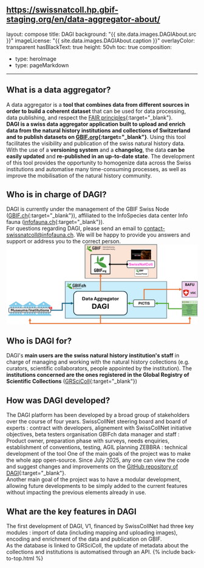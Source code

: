 https://swissnatcoll.hp.gbif-staging.org/en/data-aggregator-about/
---
layout: compose
title: DAGI
background:  "{{ site.data.images.DAGIAbout.src }}"
imageLicense: "{{ site.data.images.DAGIAbout.caption }}"
overlayColor: transparent
hasBlackText: true
height: 50vh
toc: true
composition:
  - type: heroImage
  - type: pageMarkdown
---
## What is a data aggregator?
A data aggregator is a **tool that combines data from different sources in order to build a coherent dataset** that can be used for data processing, data publishing, and respect the [FAIR principles](https://www.go-fair.org/fair-principles/){:target="_blank"}.
<br>
**DAGI is a swiss data aggregator application built to upload and enrich data from the natural history institutions and collections of Switzerland and to publish datasets on [GBIF.org](https://www.gbif.org/){:target="_blank"}**. Using this tool facilitates the visibility and publication of the swiss natural history data. With the use of a **versioning system** and a **changelog**, the data **can be easily updated** and **re-published in an up-to-date state**. The development of this tool provides the opportunity to homogenize data across the Swiss institutions and automatise many time-consuming processes, as well as improve the mobilisation of the natural history community.
## Who is in charge of DAGI?
DAGI is currently under the management of the GBIF Swiss Node ([GBIF.ch](https://www.gbif.org/country/CH/summary){:target="_blank"}), affiliated to the InfoSpecies data center Info fauna ([infofauna.ch](https://www.infofauna.ch/fr#gsc.tab=0){:target="_blank"}).
<br>
For questions regarding DAGI, please send an email to [contact-swissnatcoll@infofauna.ch](mailto:contact-swissnatcoll@infofauna.ch). We will be happy to provide you answers and support or address you to the correct person.
<br>
![DAGI, global overview](/assets/images/GraphsDiagrams/DAGI_largeOverview.png "DAGI, global overview")
<br>
## Who is DAGI for?
DAGI's **main users are the swiss natural history institution's staff** in charge of managing and working with the natural history collections (e.g. curators, scientific collaborators, people appointed by the institution). The **institutions concerned are the ones registered in the Global Registry of Scientific Collections** ([GRSciColl](https://scientific-collections.gbif.org/){:target="_blank"})
## How was DAGI developed?
The DAGI platform has been developed by a broad group of stakeholders over the course of four years.
SwissCollNet steering board and board of experts : contract with developers, alignement with SwissCollNet initiative objectives, beta testers organisation
GBIFch data manager and staff : Product owner, preparation phase with surveys, needs enquiries, establishment of conventions, testing, AGIL planning
ZEBBRA : technical development of the tool
One of the main goals of the project was to make the whole app open-source. Since July 2025, any one can view the code and suggest changes and improvements on the [GitHub repository of DAGI](https://github.com/zebbra/data_aggregator/tree/develop){:target="_blank"}.
<br>
Another main goal of the project was to have a modular development, allowing future developments to be simply added to the current features without impacting the previous elements already in use.
## What are the key features in DAGI
The first development of DAGI, V1, financed by SwissCollNet had three key modules : import of data (including mapping and uploading images), encoding and enrichment of the data and publication on GBIF.
<br>
As the database is linked to GRSciColl, the update of metadata about the collections and institutions is automatised through an API.
{% include back-to-top.html %}
